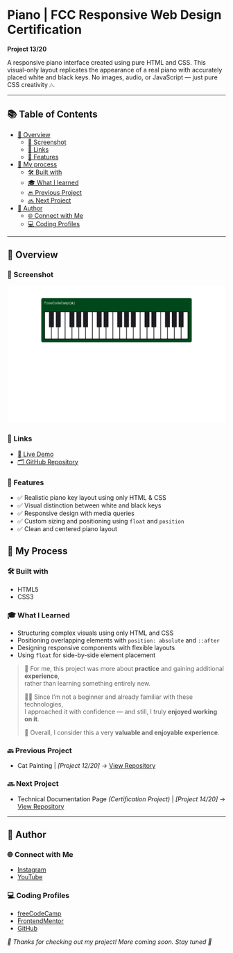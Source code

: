 # Piano | FCC Responsive Web Design Certification

**Project 13/20**

A responsive piano interface created using pure HTML and CSS. This visual-only layout replicates the appearance of a real piano with accurately placed white and black keys. No images, audio, or JavaScript — just pure CSS creativity 🎶.

---

## 📚 Table of Contents

- [🔎 Overview](#-overview)
  - [📸 Screenshot](#-screenshot)
  - [🔗 Links](#-links)
  - [📌 Features](#-features)
- [🧠 My process](#-my-process)
  - [🛠️ Built with](#️-built-with)
  - [🎓 What I learned](#-what-i-learned)
  - [🔙 Previous Project](#-previous-project)
  - [🔜 Next Project](#-next-project)
- [👤 Author](#-author)
  - [🌐 Connect with Me](#-connect-with-me)
  - [💻 Coding Profiles](#-coding-profiles)

---

## 🔎 Overview

### 📸 Screenshot

![screenshot of the project's webpage](./assets/screenshot.jpg)

### 🔗 Links

 - [🔴 Live Demo](https://dalascript.github.io/piano/)
 - [🗂️ GitHub Repository](https://github.com/DalaScript/piano)

### 📌 Features

 - ✅ Realistic piano key layout using only HTML & CSS
 - ✅ Visual distinction between white and black keys
 - ✅ Responsive design with media queries
 - ✅ Custom sizing and positioning using `float` and `position`
 - ✅ Clean and centered piano layout

## 🧠 My Process

### 🛠️ Built with

 - HTML5
 - CSS3

### 🎓 What I Learned

 - Structuring complex visuals using only HTML and CSS
 - Positioning overlapping elements with `position: absolute` and `::after`
 - Designing responsive components with flexible layouts
 - Using `float` for side-by-side element placement

  > 🚀 For me, this project was more about **practice** and gaining additional **experience**,  
  > rather than learning something entirely new.  
  >  
  > 👨‍💻 Since I’m not a beginner and already familiar with these technologies,  
  > I approached it with confidence — and still, I truly **enjoyed working on it**.  
  >  
  > 🎯 Overall, I consider this a very **valuable and enjoyable experience**.

### 🔙 Previous Project

 - Cat Painting | *[Project 12/20]* → [View Repository](https://github.com/DalaScript/cat-painting)

### 🔜 Next Project

 - Technical Documentation Page *(Certification Project)* | *[Project 14/20]* → [View Repository](https://github.com/DalaScript/technical-documentation-page)

---

## 👤 Author

### 🌐 Connect with Me

 - [Instagram](https://www.instagram.com/DalaScript)
 - [YouTube](https://www.youtube.com/@DalaScript)

### 💻 Coding Profiles

 - [freeCodeCamp](https://www.freecodecamp.org/DalaScript)
 - [FrontendMentor](https://www.frontendmentor.io/profile/DalaScript)
 - [GitHub](https://github.com/DalaScript)

*🙌 Thanks for checking out my project! More coming soon. Stay tuned 🚀*